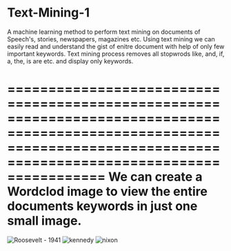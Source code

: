 # Text-Mining-1
A machine learning method to perform text mining on documents of Speech's, stories, newspapers, magazines etc. 
Using text mining we can easily read and understand the gist of enitre document with help of only few important keywords.
Text mining process removes all stopwrods like, and, if, a, the, is are etc. and display only keywords.

========================================================================================================================================================================
We can create a Wordclod image to view the entire documents keywords in just one small image.
========================================================================================================================================================================
![Roosevelt - 1941](https://user-images.githubusercontent.com/53462440/236816432-aa72d36f-8281-4726-8a0c-413e96be9835.png)
![kennedy](https://user-images.githubusercontent.com/53462440/236816464-f5b04d4c-85a9-4c12-842e-25b443283b4f.png)
![nixon](https://user-images.githubusercontent.com/53462440/236816473-893a6a79-f661-49d6-9b71-84f99b4f7af2.png)
